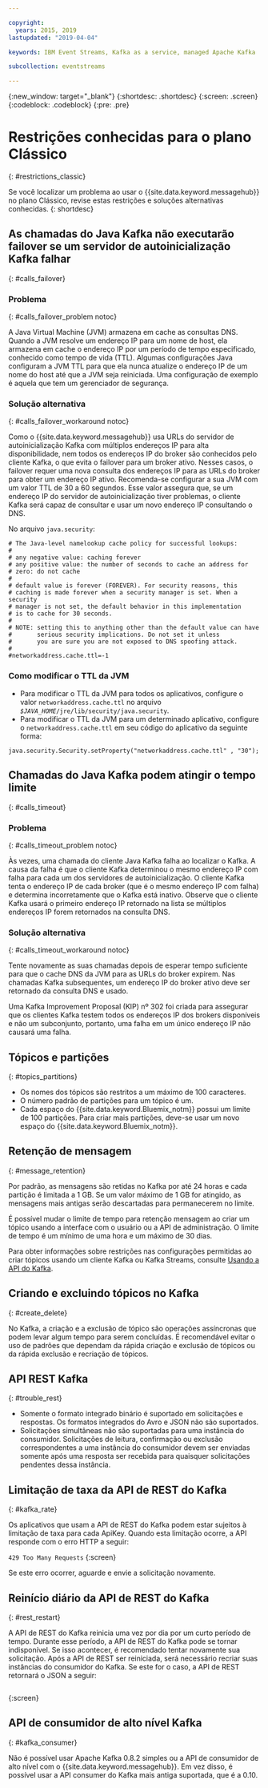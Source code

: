 ```yaml
---

copyright:
  years: 2015, 2019
lastupdated: "2019-04-04"

keywords: IBM Event Streams, Kafka as a service, managed Apache Kafka

subcollection: eventstreams

---
```


{:new_window: target="_blank"}
{:shortdesc: .shortdesc}
{:screen: .screen}
{:codeblock: .codeblock}
{:pre: .pre}


# Restrições conhecidas para o plano Clássico 
{: #restrictions_classic}

Se você localizar um problema ao usar o {{site.data.keyword.messagehub}} no plano Clássico, revise estas restrições e soluções alternativas conhecidas.
{: shortdesc}

## As chamadas do Java Kafka não executarão failover se um servidor de autoinicialização Kafka falhar
{: #calls_failover}

### Problema
{: #calls_failover_problem notoc}

A Java Virtual Machine (JVM) armazena em cache as consultas DNS. Quando a JVM resolve um endereço IP para um nome de host,
ela armazena em cache o endereço IP por um período de tempo especificado, conhecido como tempo de vida (TTL). Algumas
configurações Java configuram a JVM TTL para que ela nunca atualize o endereço IP de um nome do host até que a JVM seja reiniciada. Uma configuração de exemplo é aquela que tem um gerenciador de segurança.

### Solução alternativa
{: #calls_failover_workaround notoc}

Como o {{site.data.keyword.messagehub}} usa URLs do servidor de autoinicialização Kafka com múltiplos endereços
IP para alta disponibilidade, nem todos os endereços IP do broker são conhecidos pelo cliente Kafka, o que evita o failover para um
broker ativo. Nesses casos, o failover requer uma nova consulta dos endereços IP para as URLs do broker para obter um endereço IP
ativo. Recomenda-se configurar a sua JVM com um valor TTL de 30 a 60 segundos. Esse valor assegura que, se um endereço IP do servidor
de autoinicialização tiver problemas, o cliente Kafka será capaz de consultar e usar um novo endereço IP consultando o DNS.

No arquivo <code>java.security</code>: 

```
# The Java-level namelookup cache policy for successful lookups:
#
# any negative value: caching forever
# any positive value: the number of seconds to cache an address for
# zero: do not cache
#
# default value is forever (FOREVER). For security reasons, this
# caching is made forever when a security manager is set. When a security
# manager is not set, the default behavior in this implementation
# is to cache for 30 seconds.
#
# NOTE: setting this to anything other than the default value can have
#       serious security implications. Do not set it unless
#       you are sure you are not exposed to DNS spoofing attack.
#
#networkaddress.cache.ttl=-1
```

### Como modificar o TTL da JVM
* Para modificar o TTL da JVM para todos os aplicativos, configure o valor <code>networkaddress.cache.ttl</code> no
arquivo <code><var class="keyword varname">$JAVA_HOME</var>/jre/lib/security/java.security</code>.
* Para modificar o TTL da JVM para um determinado aplicativo, configure o <code>networkaddress.cache.ttl</code> em seu código do aplicativo da seguinte forma:
```
java.security.Security.setProperty("networkaddress.cache.ttl" , "30");
```

## Chamadas do Java Kafka podem atingir o tempo limite
{: #calls_timeout}

### Problema
{: #calls_timeout_problem notoc}

Às vezes, uma chamada do cliente Java Kafka falha ao localizar o Kafka. A causa da falha é que o cliente Kafka determinou o
mesmo endereço IP com falha para cada um dos servidores de autoinicialização. O cliente Kafka tenta o endereço IP de cada broker
(que é o mesmo endereço IP com falha) e determina incorretamente que o Kafka está inativo. Observe que o cliente Kafka usará o
primeiro endereço IP retornado na lista se múltiplos endereços IP forem retornados na consulta DNS.

### Solução alternativa
{: #calls_timeout_workaround notoc}

Tente novamente as suas chamadas depois de esperar tempo suficiente para que o cache DNS da JVM para as URLs do broker
expirem. Nas chamadas Kafka subsequentes, um endereço IP do broker ativo deve ser retornado da consulta DNS e usado. 

Uma Kafka Improvement Proposal (KIP) nº 302 foi criada para assegurar que os clientes Kafka testem todos os endereços
IP dos brokers disponíveis e não um subconjunto, portanto, uma falha em um único endereço IP não causará uma falha.


## Tópicos e partições
{: #topics_partitions}

*  Os nomes dos tópicos são restritos a um máximo de 100 caracteres.
*  O número padrão de partições para um tópico é um.
*  Cada espaço do {{site.data.keyword.Bluemix_notm}} possui um limite de 100 partições. Para criar
                    mais partições, deve-se usar um novo espaço do {{site.data.keyword.Bluemix_notm}}.

## Retenção de mensagem
{: #message_retention}

Por padrão, as mensagens são retidas no Kafka por até 24 horas e cada partição é limitada a 1 GB. Se um valor máximo de 1 GB for atingido, as mensagens mais antigas serão descartadas para permanecerem
no limite.

É possível mudar o limite de tempo para retenção mensagem ao criar um tópico usando a interface
com o usuário ou a API de administração. O limite de tempo é um mínimo de uma hora e um máximo de 30 dias.

Para obter informações sobre restrições nas configurações permitidas ao criar tópicos usando um cliente Kafka ou Kafka Streams, consulte [Usando a API do Kafka](/docs/services/EventStreams?topic=eventstreams-kafka_using).

## Criando e excluindo tópicos no Kafka
{: #create_delete}

No Kafka, a criação e a exclusão de tópico são operações assíncronas que podem levar algum tempo
para serem concluídas. É recomendável evitar o uso de padrões que dependam da rápida criação e exclusão
de tópicos ou da rápida exclusão e recriação de tópicos.

## API REST Kafka
{: #trouble_rest}

*  Somente o formato integrado binário é suportado em solicitações e
respostas. Os formatos integrados do Avro e JSON não são suportados.
*  Solicitações simultâneas não são suportadas para uma instância do consumidor.
   Solicitações de leitura, confirmação
                    ou exclusão correspondentes a uma instância do consumidor devem ser enviadas somente após uma
                    resposta ser recebida para quaisquer solicitações pendentes dessa instância.

## Limitação de taxa da API de REST do Kafka
{: #kafka_rate}

Os aplicativos que usam a API de REST do Kafka podem estar sujeitos à limitação de taxa para cada
ApiKey. Quando esta limitação ocorre, a API responde com o erro HTTP a seguir:

<code>429 Too Many Requests</code>
{:screen}

Se este erro ocorrer, aguarde e envie a solicitação novamente.

<!--12/04/18 - Karen: same info duplicated at messagehub108 -->
## Reinício diário da API de REST do Kafka
{: #rest_restart}

A API de REST do Kafka reinicia uma vez por dia por um curto período de tempo. Durante esse período, a
API de REST do Kafka pode se tornar indisponível. Se isso acontecer, é recomendado tentar novamente
sua solicitação. Após a API de REST ser reiniciada, será necessário recriar
suas instâncias do consumidor do Kafka. Se este for o caso, a API de REST retornará o JSON a seguir:

```'{"error_code":40403,"message":"Consumer instance not found."}'
```
{:screen}

## API de consumidor de alto nível Kafka
{: #kafka_consumer}

Não é possível usar Apache Kafka 0.8.2 simples ou a API de consumidor de alto nível com o {{site.data.keyword.messagehub}}. Em vez disso, é possível usar a API consumer do Kafka mais antiga suportada, que é a 0.10.
